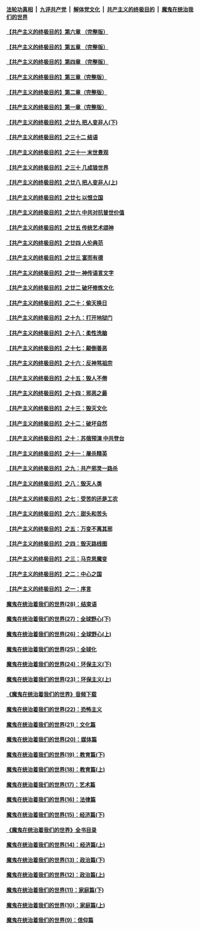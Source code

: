 

####  [法轮功真相](../../../../basic/blob/master/README.md?t=07031302) &nbsp;|&nbsp; [九评共产党](../../../../9ping.md/blob/master/README.md?t=07031302) &nbsp;|&nbsp; [解体党文化](../../../../jtdwh.md/blob/master/README.md?t=07031302)  &nbsp;|&nbsp; [共产主义的终极目的](../../../../gczydzjmd.md/blob/master/README.md?t=07031302) &nbsp;|&nbsp; [魔鬼在统治我们的世界](../../../../mgztzwmdsj.md/blob/master/README.md?t=07031302) 

#### [【共产主义的终极目的】第六章 （完整版）](../pages/nsc422/n11428913.md?t=07031302) 

#### [【共产主义的终极目的】第五章 （完整版）](../pages/nsc422/n11428912.md?t=07031302) 

#### [【共产主义的终极目的】第四章 （完整版）](../pages/nsc422/n11428907.md?t=07031302) 

#### [【共产主义的终极目的】第三章（完整版）](../pages/nsc422/n11428848.md?t=07031302) 

#### [【共产主义的终极目的】第二章（完整版）](../pages/nsc422/n11428831.md?t=07031302) 

#### [【共产主义的终极目的】第一章（完整版）](../pages/nsc422/n11417651.md?t=07031302) 

#### [【共产主义的终极目的】之廿九 把人变非人(下)](../pages/nsc422/n11344140.md?t=07031302) 

#### [【共产主义的终极目的】之三十二 结语](../pages/nsc422/n11360535.md?t=07031302) 

#### [【共产主义的终极目的】之三十一 末世景观](../pages/nsc422/n11351129.md?t=07031302) 

#### [【共产主义的终极目的】之三十 几成狼世界](../pages/nsc422/n11348280.md?t=07031302) 

#### [【共产主义的终极目的】之廿八 把人变非人(上)](../pages/nsc422/n11340492.md?t=07031302) 

#### [【共产主义的终极目的】之廿七 以恨立国](../pages/nsc422/n11336944.md?t=07031302) 

#### [【共产主义的终极目的】之廿六 中共对抗普世价值](../pages/nsc422/n11324785.md?t=07031302) 

#### [【共产主义的终极目的】之廿五 传统艺术颂神](../pages/nsc422/n11296396.md?t=07031302) 

#### [【共产主义的终极目的】之廿四 人伦典范](../pages/nsc422/n11296397.md?t=07031302) 

#### [【共产主义的终极目的】之廿三 富而有德](../pages/nsc422/n11283598.md?t=07031302) 

#### [【共产主义的终极目的】之廿一 神传语言文字](../pages/nsc422/n11263265.md?t=07031302) 

#### [【共产主义的终极目的】之廿二 破坏修炼文化](../pages/nsc422/n11245728.md?t=07031302) 

#### [【共产主义的终极目的】之二十：偷天换日](../pages/nsc422/n11238846.md?t=07031302) 

#### [【共产主义的终极目的】之十九：打开地狱门](../pages/nsc422/n11206376.md?t=07031302) 

#### [【共产主义的终极目的】之十八：柔性洗脑](../pages/nsc422/n11199994.md?t=07031302) 

#### [【共产主义的终极目的】之十七：颠倒善恶](../pages/nsc422/n11179782.md?t=07031302) 

#### [【共产主义的终极目的】之十六：反神骂祖宗](../pages/nsc422/n11166798.md?t=07031302) 

#### [【共产主义的终极目的】之十五：毁人不倦](../pages/nsc422/n11166792.md?t=07031302) 

#### [【共产主义的终极目的】之十四：邪恶之最](../pages/nsc422/n11150249.md?t=07031302) 

#### [【共产主义的终极目的】之十三：毁灭文化](../pages/nsc422/n11135227.md?t=07031302) 

#### [【共产主义的终极目的】之十二：破坏自然](../pages/nsc422/n11135214.md?t=07031302) 

#### [【共产主义的终极目的】之十：苏俄预演 中共登台](../pages/nsc422/n11118424.md?t=07031302) 

#### [【共产主义的终极目的】之十一：屠杀精英](../pages/nsc422/n11118442.md?t=07031302) 

#### [【共产主义的终极目的】之九：共产邪灵一路杀](../pages/nsc422/n11114139.md?t=07031302) 

#### [【共产主义的终极目的】之八：毁灭人类](../pages/nsc422/n11108503.md?t=07031302) 

#### [【共产主义的终极目的】之七：受苦的还是工农](../pages/nsc422/n11101809.md?t=07031302) 

#### [【共产主义的终极目的】之六：甜头和苦头](../pages/nsc422/n11096971.md?t=07031302) 

#### [【共产主义的终极目的】之五：万变不离其邪](../pages/nsc422/n11091285.md?t=07031302) 

#### [【共产主义的终极目的】之四：毁灭路线图](../pages/nsc422/n11086284.md?t=07031302) 

#### [【共产主义的终极目的】之三：马克思魔变](../pages/nsc422/n11061941.md?t=07031302) 

#### [【共产主义的终极目的】之二：中心之国](../pages/nsc422/n11047728.md?t=07031302) 

#### [【共产主义的终极目的】之一：序言](../pages/nsc422/n11086077.md?t=07031302) 

#### [魔鬼在统治着我们的世界(28)：结束语](../pages/nsc422/n10936246.md?t=07031302) 

#### [魔鬼在统治着我们的世界(27)：全球野心(下)](../pages/nsc422/n10928319.md?t=07031302) 

#### [魔鬼在统治着我们的世界(26)：全球野心(上)](../pages/nsc422/n10900318.md?t=07031302) 

#### [魔鬼在统治着我们的世界(25)：全球化](../pages/nsc422/n10788205.md?t=07031302) 

#### [魔鬼在统治着我们的世界(24)：环保主义(下)](../pages/nsc422/n10695307.md?t=07031302) 

#### [魔鬼在统治着我们的世界(23)：环保主义(上)](../pages/nsc422/n10688613.md?t=07031302) 

#### [《魔鬼在统治着我们的世界》音频下载](../pages/nsc422/n10635553.md?t=07031302) 

#### [魔鬼在统治着我们的世界(22)：恐怖主义](../pages/nsc422/n10614727.md?t=07031302) 

#### [魔鬼在统治着我们的世界(21)：文化篇](../pages/nsc422/n10597706.md?t=07031302) 

#### [魔鬼在统治着我们的世界(20)：媒体篇](../pages/nsc422/n10586579.md?t=07031302) 

#### [魔鬼在统治着我们的世界(19)：教育篇(下)](../pages/nsc422/n10564808.md?t=07031302) 

#### [魔鬼在统治着我们的世界(18)：教育篇(上)](../pages/nsc422/n10526970.md?t=07031302) 

#### [魔鬼在统治着我们的世界(17)：艺术篇](../pages/nsc422/n10499093.md?t=07031302) 

#### [魔鬼在统治着我们的世界(16)：法律篇](../pages/nsc422/n10485969.md?t=07031302) 

#### [魔鬼在统治着我们的世界(15)：经济篇(下)](../pages/nsc422/n10469975.md?t=07031302) 

#### [《魔鬼在统治着我们的世界》全书目录](../pages/nsc422/n10464261.md?t=07031302) 

#### [魔鬼在统治着我们的世界(14)：经济篇(上)](../pages/nsc422/n10457370.md?t=07031302) 

#### [魔鬼在统治着我们的世界(13)：政治篇(下)](../pages/nsc422/n10448270.md?t=07031302) 

#### [魔鬼在统治着我们的世界(12)：政治篇(上)](../pages/nsc422/n10444576.md?t=07031302) 

#### [魔鬼在统治着我们的世界(11)：家庭篇(下)](../pages/nsc422/n10440961.md?t=07031302) 

#### [魔鬼在统治着我们的世界(10)：家庭篇(上)](../pages/nsc422/n10435448.md?t=07031302) 

#### [魔鬼在统治着我们的世界(9)：信仰篇](../pages/nsc422/n10432159.md?t=07031302) 

